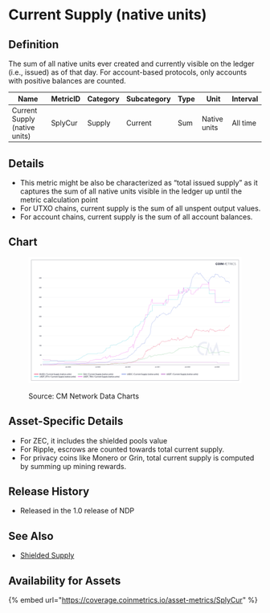 # Current Supply (native units)

## Definition

The sum of all native units ever created and currently visible on the ledger (i.e., issued) as of that day. For account-based protocols, only accounts with positive balances are counted.

| Name                          | MetricID | Category | Subcategory | Type | Unit         | Interval |
| ----------------------------- | -------- | -------- | ----------- | ---- | ------------ | -------- |
| Current Supply (native units) | SplyCur  | Supply   | Current     | Sum  | Native units | All time |

## Details

* This metric might be also be characterized as “total issued supply” as it captures the sum of all native units visible in the ledger up until the metric calculation point
* For UTXO chains, current supply is the sum of all unspent output values.
* For account chains, current supply is the sum of all account balances.

## Chart

<figure><img src="../../.gitbook/assets/Coin_Metrics_Network_Data_2022-09-16T12-23.png" alt=""><figcaption><p>Source: CM Network Data Charts</p></figcaption></figure>

## Asset-Specific Details

* For ZEC, it includes the shielded pools value
* For Ripple, escrows are counted towards total current supply.
* For privacy coins like Monero or Grin, total current supply is computed by summing up mining rewards.

## Release History

* Released in the 1.0 release of NDP

## See Also

* [Shielded Supply](https://docs.coinmetrics.io/asset-metrics/supply/splyshld)

## Availability for Assets

{% embed url="https://coverage.coinmetrics.io/asset-metrics/SplyCur" %}
